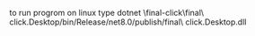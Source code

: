to run progrom on linux type 
dotnet \final-click\final\ click.Desktop/bin/Release/net8.0/publish/final\ click.Desktop.dll
